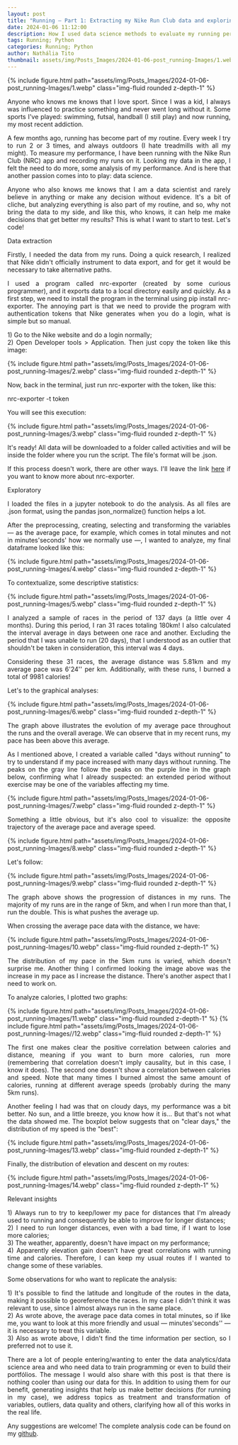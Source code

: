 ```yaml
---
layout: post
title: "Running — Part 1: Extracting my Nike Run Club data and exploring in python to evaluate my performance"
date: 2024-01-06 11:12:00
description: How I used data science methods to evaluate my running performance
tags: Running; Python
categories: Running; Python
author: Nathália Tito
thumbnail: assets/img/Posts_Images/2024-01-06-post_running-Images/1.webp
---
```


{% include figure.html path="assets/img/Posts_Images/2024-01-06-post_running-Images/1.webp" class="img-fluid rounded z-depth-1" %}

<p align="justify">
Anyone who knows me knows that I love sport. Since I was a kid, I always was influenced to practice something and never went long without it. Some sports I've played: swimming, futsal, handball (I still play) and now running, my most recent addiction.
</p>

<p align="justify">
A few months ago, running has become part of my routine. Every week I try to run 2 or 3 times, and always outdoors (I hate treadmills with all my might). To measure my performance, I have been running with the Nike Run Club (NRC) app and recording my runs on it. Looking my data in the app, I felt the need to do more, some analysis of my performance. And is here that another passion comes into to play: data science.
</p>

<p align="justify">
Anyone who also knows me knows that I am a data scientist and rarely believe in anything or make any decision without evidence. It's a bit of cliche, but analyzing everything is also part of my routine, and so, why not bring the data to my side, and like this, who knows, it can help me make decisions that get better my results? This is what I want to start to test. Let's code!
</p>

Data extraction

<p align="justify">
Firstly, I needed the data from my runs. Doing a quick research, I realized that Nike didn't officially instrument to data export, and for get it would be necessary to take alternative paths.
</p>

<p align="justify">
I used a program called nrc-exporter (created by some curious programmer), and it exports data to a local directory easily and quickly. As a first step, we need to install the program in the terminal using pip install nrc-exporter. The annoying part is that we need to provide the program with authentication tokens that Nike generates when you do a login, what is simple but so manual.
</p>

<p align="justify">
1) Go to the Nike website and do a login normally;<br>
2) Open Developer tools > Application. Then just copy the token like this image:
</p>

{% include figure.html path="assets/img/Posts_Images/2024-01-06-post_running-Images/2.webp" class="img-fluid rounded z-depth-1" %}

<p align="justify">
Now, back in the terminal, just run nrc-exporter with the token, like this:  
</p>

nrc-exporter -t token

You will see this execution:  

{% include figure.html path="assets/img/Posts_Images/2024-01-06-post_running-Images/3.webp" class="img-fluid rounded z-depth-1" %}

<p align="justify">
It's ready! All data will be downloaded to a folder called activities and will be inside the folder where you run the script. The file's format will be .json.
</p>

<p align="justify">
If this process doesn't work, there are other ways. I'll leave the link <a href="https://pypi.org/project/nrc-exporter/">here</a> if you want to know more about nrc-exporter.
</p>

Exploratory

<p align="justify">
I loaded the files in a jupyter notebook to do the analysis. As all files are .json format, using the pandas json_normalize() function helps a lot.
</p>

<p align="justify">
After the preprocessing, creating, selecting and transforming the variables — as the average pace, for example, which comes in total minutes and not in minutes'seconds' how we normally use —, I wanted to analyze, my final dataframe looked like this:
</p>

{% include figure.html path="assets/img/Posts_Images/2024-01-06-post_running-Images/4.webp" class="img-fluid rounded z-depth-1" %}

To contextualize, some descriptive statistics:

{% include figure.html path="assets/img/Posts_Images/2024-01-06-post_running-Images/5.webp" class="img-fluid rounded z-depth-1" %}

<p align="justify">
I analyzed a sample of races in the period of 137 days (a little over 4 months). During this period, I ran 31 races totaling 180km! I also calculated the interval average in days between one race and another. Excluding the period that I was unable to run (20 days), that I understood as an outlier that shouldn't be taken in consideration, this interval was 4 days.
</p>

<p align="justify">
Considering these 31 races, the average distance was 5.81km and my average pace was 6'24'' per km. Additionally, with these runs, I burned a total of 9981 calories!
</p>

Let's to the graphical analyses:

{% include figure.html path="assets/img/Posts_Images/2024-01-06-post_running-Images/6.webp" class="img-fluid rounded z-depth-1" %}

<p align="justify">
The graph above illustrates the evolution of my average pace throughout the runs and the overall average. We can observe that in my recent runs, my pace has been above this average.
</p>

<p align="justify">
As I mentioned above, I created a variable called "days without running" to try to understand if my pace increased with many days without running. The peaks on the gray line follow the peaks on the purple line in the graph below, confirming what I already suspected: an extended period without exercise may be one of the variables affecting my time.
</p>

{% include figure.html path="assets/img/Posts_Images/2024-01-06-post_running-Images/7.webp" class="img-fluid rounded z-depth-1" %}

<p align="justify">
Something a little obvious, but it's also cool to visualize: the opposite trajectory of the average pace and average speed.
</p>

{% include figure.html path="assets/img/Posts_Images/2024-01-06-post_running-Images/8.webp" class="img-fluid rounded z-depth-1" %}

Let's follow:  

{% include figure.html path="assets/img/Posts_Images/2024-01-06-post_running-Images/9.webp" class="img-fluid rounded z-depth-1" %}

<p align="justify">
The graph above shows the progression of distances in my runs. The majority of my runs are in the range of 5km, and when I run more than that, I run the double. This is what pushes the average up.
</p>

When crossing the average pace data with the distance, we have:

{% include figure.html path="assets/img/Posts_Images/2024-01-06-post_running-Images/10.webp" class="img-fluid rounded z-depth-1" %}

<p align="justify">
The distribution of my pace in the 5km runs is varied, which doesn't surprise me. Another thing I confirmed looking the image above was the increase in my pace as I increase the distance. There's another aspect that I need to work on.
</p>

To analyze calories, I plotted two graphs:

{% include figure.html path="assets/img/Posts_Images/2024-01-06-post_running-Images/11.webp" class="img-fluid rounded z-depth-1" %}
{% include figure.html path="assets/img/Posts_Images/2024-01-06-post_running-Images//12.webp" class="img-fluid rounded z-depth-1" %}

<p align="justify">
The first one makes clear the positive correlation between calories and distance, meaning if you want to burn more calories, run more (remembering that correlation doesn't imply causality, but in this case, I know it does). The second one doesn't show a correlation between calories and speed. Note that many times I burned almost the same amount of calories, running at different average speeds (probably during the many 5km runs).
</p>

<p align="justify">
Another feeling I had was that on cloudy days, my performance was a bit better. No sun, and a little breeze, you know how it is... But that's not what the data showed me. The boxplot below suggests that on "clear days," the distribution of my speed is the "best":
</p>

{% include figure.html path="assets/img/Posts_Images/2024-01-06-post_running-Images/13.webp" class="img-fluid rounded z-depth-1" %}

Finally, the distribution of elevation and descent on my routes:

{% include figure.html path="assets/img/Posts_Images/2024-01-06-post_running-Images/14.webp" class="img-fluid rounded z-depth-1" %}

Relevant insights

<p align="justify">
1) Always run to try to keep/lower my pace for distances that I'm already used to running and consequently be able to improve for longer distances;<br>
2) I need to run longer distances, even with a bad time, if I want to lose more calories;<br>
3) The weather, apparently, doesn't have impact on my performance;<br>
4) Apparently elevation gain doesn't have great correlations with running time and calories. Therefore, I can keep my usual routes if I wanted to change some of these variables.
</p>

Some observations for who want to replicate the analysis:
<p align="justify">
1) It's possible to find the latitude and longitude of the routes in the data, making it possible to georeference the races. In my case I didn't think it was relevant to use, since I almost always run in the same place.<br>
2) As wrote above, the average pace data comes in total minutes, so if like me, you want to look at this more friendly and usual — minutes'seconds'' — it is necessary to treat this variable.<br>
3) Also as wrote above, I didn't find the time information per section, so I preferred not to use it.
</p>

<p align="justify">
There are a lot of people entering/wanting to enter the data analytics/data science area and who need data to train programming or even to build their portfólios. The message I would also share with this post is that there is nothing cooler than using our data for this. In addition to using them for our benefit, generating insights that help us make better decisions (for running in my case), we address topics as treatment and transformation of variables, outliers, data quality and others, clarifying how all of this works in the real life.
</p>

<p align="justify">
Any suggestions are welcome! The complete analysis code can be found on my <a href="https://github.com/nathaliatito">github</a>.
</p>
